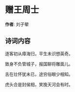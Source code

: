 # 赠王周士

**作者**: 刘子翚

## 诗词内容

逐客初从瘴海归，平生未识想英奇。

致身不负管城子，报国聊将雕面儿。

舌在壮怀犹未已，途穷俗眼少相知。

虎头合是封侯相，笑挽天河会有时。

